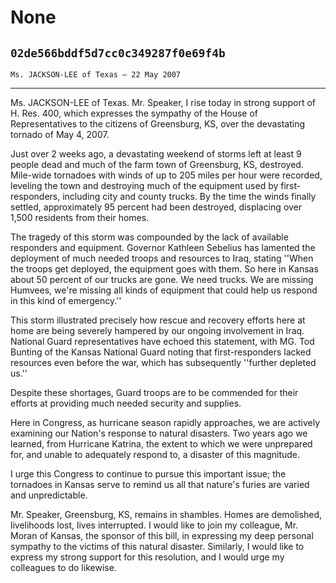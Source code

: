 # None
## `02de566bddf5d7cc0c349287f0e69f4b`
`Ms. JACKSON-LEE of Texas — 22 May 2007`

---


Ms. JACKSON-LEE of Texas. Mr. Speaker, I rise today in strong support 
of H. Res. 400, which expresses the sympathy of the House of 
Representatives to the citizens of Greensburg, KS, over the devastating 
tornado of May 4, 2007.

Just over 2 weeks ago, a devastating weekend of storms left at least 
9 people dead and much of the farm town of Greensburg, KS, destroyed. 
Mile-wide tornadoes with winds of up to 205 miles per hour were 
recorded, leveling the town and destroying much of the equipment used 
by first-responders, including city and county trucks. By the time the 
winds finally settled, approximately 95 percent had been destroyed, 
displacing over 1,500 residents from their homes.

The tragedy of this storm was compounded by the lack of available 
responders and equipment. Governor Kathleen Sebelius has lamented the 
deployment of much needed troops and resources to Iraq, stating ''When 
the troops get deployed, the equipment goes with them. So here in 
Kansas about 50 percent of our trucks are gone. We need trucks. We are 
missing Humvees, we're missing all kinds of equipment that could help 
us respond in this kind of emergency.''

This storm illustrated precisely how rescue and recovery efforts here 
at home are being severely hampered by our ongoing involvement in Iraq. 
National Guard representatives have echoed this statement, with MG. Tod 
Bunting of the Kansas National Guard noting that first-responders 
lacked resources even before the war, which has subsequently ''further 
depleted us.''

Despite these shortages, Guard troops are to be commended for their 
efforts at providing much needed security and supplies.

Here in Congress, as hurricane season rapidly approaches, we are 
actively examining our Nation's response to natural disasters. Two 
years ago we learned, from Hurricane Katrina, the extent to which we 
were unprepared for, and unable to adequately respond to, a disaster of 
this magnitude.

I urge this Congress to continue to pursue this important issue; the 
tornadoes in Kansas serve to remind us all that nature's furies are 
varied and unpredictable.

Mr. Speaker, Greensburg, KS, remains in shambles. Homes are 
demolished, livelihoods lost, lives interrupted. I would like to join 
my colleague, Mr. Moran of Kansas, the sponsor of this bill, in 
expressing my deep personal sympathy to the victims of this natural 
disaster. Similarly, I would like to express my strong support for this 
resolution, and I would urge my colleagues to do likewise.